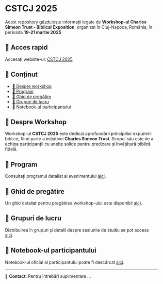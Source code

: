 # CSTCJ 2025

Acest repository găzduiește informații legate de **Workshop-ul Charles Simeon Trust - Biblical Exposition**, organizat în Cluj-Napoca, România, în perioada **19-21 martie 2025**.

## 🔗 Acces rapid

Accesați website-ul: [CSTCJ 2025](https://ovidiuchis.github.io/cstcj25/)

## 📌 Conținut

- [📖 Despre workshop](#despre-workshop)
- [📅 Program](#program)
- [📂 Ghid de pregătire](#ghid-de-pregătire)
- [👥 Grupuri de lucru](#grupuri-de-lucru)
- [📝 Notebook-ul participantului](#notebook-ul-participantului)

## 📖 Despre Workshop

Workshop-ul **CSTCJ 2025** este dedicat aprofundării principiilor expunerii biblice, fiind parte a inițiativei **Charles Simeon Trust**. Scopul său este de a echipa participanții cu unelte solide pentru predicare și învățătură biblică fidelă.

## 📅 Program

Consultați programul detaliat al evenimentului [aici](https://ovidiuchis.github.io/cstcj25/orar).

## 📂 Ghid de pregătire

Un ghid detaliat pentru pregătirea workshop-ului este disponibil [aici](https://ovidiuchis.github.io/cstcj25/ghid).

## 👥 Grupuri de lucru

Distribuirea în grupuri și detalii despre sesiunile de studiu se pot accesa [aici](https://ovidiuchis.github.io/cstcj25/grupe).

## 📝 Notebook-ul participantului

Notebook-ul oficial al participantului poate fi descărcat [aici](https://ovidiuchis.github.io/cstcj25/assets/notebook.docx).

---

📧 **Contact**: Pentru întrebări suplimentare ... 
